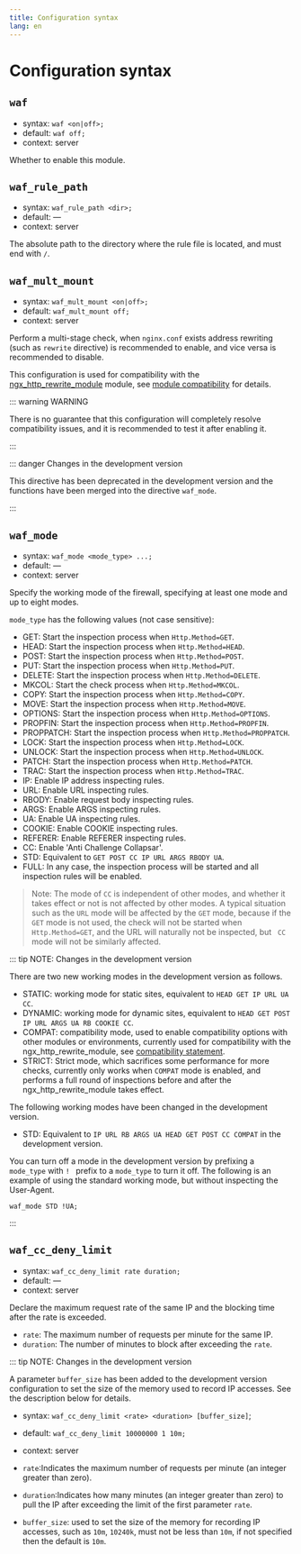 ```yaml
---
title: Configuration syntax
lang: en
---
```


# Configuration syntax

## `waf`

* syntax: `waf <on|off>;`
* default: `waf off;`
* context: server

Whether to enable this module.

## `waf_rule_path`

* syntax: `waf_rule_path <dir>;`
* default: —
* context: server

The absolute path to the directory where the rule file is located, and must end with `/`.


## `waf_mult_mount`

* syntax: `waf_mult_mount <on|off>;`
* default: `waf_mult_mount off;`
* context: server

Perform a multi-stage check, when `nginx.conf` exists address rewriting (such as `rewrite` directive) is recommended to enable, and vice versa is recommended to disable.


This configuration is used for compatibility with the 
[ngx_http_rewrite_module](https://nginx.org/en/docs/http/ngx_http_rewrite_module.html) 
module, see [module compatibility](guide/compatibility.md#ngx_http_rewrite_module) for details.

::: warning WARNING

There is no guarantee that this configuration will completely resolve compatibility issues, 
and it is recommended to test it after enabling it.

:::

::: danger Changes in the development version

This directive has been deprecated in the development version and the functions have been merged into the directive `waf_mode`.

::: 


## `waf_mode`

* syntax: `waf_mode <mode_type> ...;`
* default: —
* context: server

Specify the working mode of the firewall, specifying at least one mode and up to eight modes.

`mode_type` has the following values (not case sensitive):
* GET: Start the inspection process when `Http.Method=GET`.
* HEAD: Start the inspection process when `Http.Method=HEAD`.
* POST: Start the inspection process when `Http.Method=POST`.
* PUT: Start the inspection process when `Http.Method=PUT`.
* DELETE: Start the inspection process when `Http.Method=DELETE`.
* MKCOL: Start the check process when `Http.Method=MKCOL`.
* COPY: Start the inspection process when `Http.Method=COPY`.
* MOVE: Start the inspection process when `Http.Method=MOVE`.
* OPTIONS: Start the inspection process when `Http.Method=OPTIONS`.
* PROPFIN: Start the inspection process when `Http.Method=PROPFIN`.
* PROPPATCH: Start the inspection process when `Http.Method=PROPPATCH`.
* LOCK: Start the inspection process when `Http.Method=LOCK`.
* UNLOCK: Start the inspection process when `Http.Method=UNLOCK`.
* PATCH: Start the inspection process when `Http.Method=PATCH`.
* TRAC: Start the inspection process when `Http.Method=TRAC`.
* IP: Enable IP address inspecting rules.
* URL: Enable URL inspecting rules.
* RBODY: Enable request body inspecting rules.
* ARGS: Enable ARGS inspecting rules.
* UA: Enable UA inspecting rules.
* COOKIE: Enable COOKIE inspecting rules.
* REFERER: Enable REFERER inspecting rules.
* CC: Enable 'Anti Challenge Collapsar'.
* STD: Equivalent to `GET POST CC IP URL ARGS RBODY UA`.
* FULL: In any case, the inspection process will be started and all inspection rules will be enabled.

> Note: The mode of `CC` is independent of other modes, and whether it takes effect or not is not affected by other modes. A typical situation such as the `URL` mode will be affected by the `GET` mode, because if the `GET` mode is not used, the check will not be started when `Http.Method=GET`, and the URL will naturally not be inspected, but ` CC` mode will not be similarly affected.

::: tip NOTE: Changes in the development version

There are two new working modes in the development version as follows.

* STATIC: working mode for static sites, equivalent to `HEAD GET IP URL UA CC`.
* DYNAMIC: working mode for dynamic sites, equivalent to `HEAD GET POST IP URL ARGS UA RB COOKIE CC`.
* COMPAT: compatibility mode, used to enable compatibility options with other modules or environments, currently used for compatibility with the ngx_http_rewrite_module, see [compatibility statement](/zh-cn/guide/compatibility.md).
* STRICT: Strict mode, which sacrifices some performance for more checks, currently only works when `COMPAT` mode is enabled, and performs a full round of inspections before and after the ngx_http_rewrite_module takes effect.

The following working modes have been changed in the development version.

* STD: Equivalent to `IP URL RB ARGS UA HEAD GET POST CC COMPAT` in the development version.

You can turn off a mode in the development version by prefixing a `mode_type` with `! ` prefix to a `mode_type` to turn it off. 
The following is an example of using the standard working mode, but without inspecting the User-Agent.

```nginx
waf_mode STD !UA;
```

:::

## `waf_cc_deny_limit`

* syntax: `waf_cc_deny_limit rate duration;`
* default: —
* context: server

Declare the maximum request rate of the same IP and the blocking time after the rate is exceeded.

* `rate`: The maximum number of requests per minute for the same IP.
* `duration`: The number of minutes to block after exceeding the `rate`.

::: tip NOTE: Changes in the development version

A parameter `buffer_size` has been added to the development version configuration to set the size of the memory used to record IP accesses.
See the description below for details.

* syntax: `waf_cc_deny_limit <rate> <duration> [buffer_size]`;
* default: `waf_cc_deny_limit 10000000 1 10m;`
* context: server

* `rate`:Indicates the maximum number of requests per minute (an integer greater than zero).
* `duration`:Indicates how many minutes (an integer greater than zero) to pull the IP after exceeding the limit of the first parameter `rate`.
* `buffer_size`: used to set the size of the memory for recording IP accesses, such as `10m`, `10240k`, must not be less than `10m`, if not specified then the default is `10m`.
